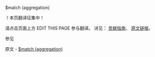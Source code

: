  $match (aggregation)

 ！本页翻译征集中！

请点击页面上方 EDIT THIS PAGE 参与翻译。
详见：
[贡献指南]( https://github.com/JinMuInfo/MongoDB-Manual-zh/blob/master/CONTRIBUTING.md )、
[原文链接](  https://docs.mongodb.com/manual/reference/operator/aggregation/match/  )。

 参见

原文 - [$match (aggregation)]( https://docs.mongodb.com/manual/reference/operator/aggregation/match/ )

